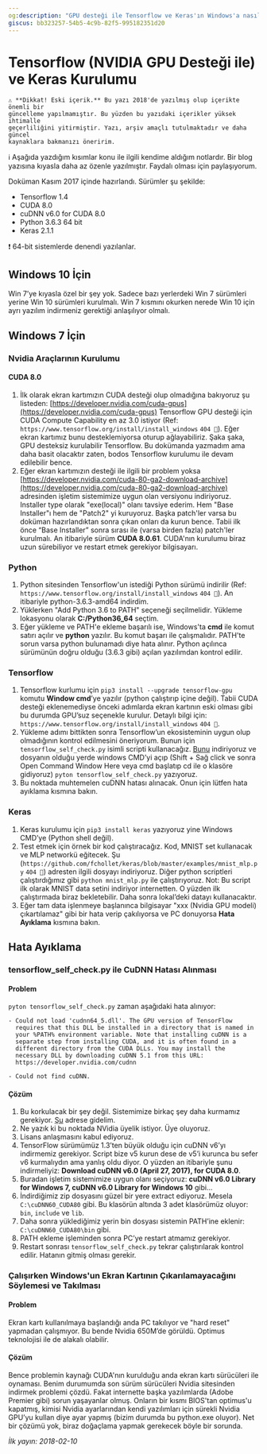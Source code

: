 ```yaml
---
og:description: "GPU desteği ile Tensorflow ve Keras'ın Windows'a nasıl kurulabileceğini ve olası problem ve çözümleri anlatıyorum."
giscus: bb323257-54b5-4c9b-82f5-995182351d20
---
```


# Tensorflow (NVIDIA GPU Desteği ile) ve Keras Kurulumu

```{attention}
⚠️ **Dikkat! Eski içerik.** Bu yazı 2018'de yazılmış olup içerikte önemli bir
güncelleme yapılmamıştır. Bu yüzden bu yazıdaki içerikler yüksek ihtimalle
geçerliliğini yitirmiştir. Yazı, arşiv amaçlı tutulmaktadır ve daha güncel
kaynaklara bakmanızı öneririm.
```

ℹ️ Aşağıda yazdığım kısımlar konu ile ilgili kendime aldığım notlardır. Bir blog
yazısına kıyasla daha az özenle yazılmıştır. Faydalı olması için paylaşıyorum.

Doküman Kasım 2017 içinde hazırlandı. Sürümler şu şekilde:

- Tensorflow 1.4
- CUDA 8.0
- cuDNN v6.0 for CUDA 8.0
- Python 3.6.3 64 bit
- Keras 2.1.1

❗ 64-bit sistemlerde denendi yazılanlar.

## Windows 10 İçin

Win 7’ye kıyasla özel bir şey yok. Sadece bazı yerlerdeki Win 7 sürümleri yerine
Win 10 sürümleri kurulmalı. Win 7 kısmını okurken nerede Win 10 için ayrı
yazılım indirmeniz gerektiği anlaşılıyor olmalı.

## Windows 7 İçin

### Nvidia Araçlarının Kurulumu

#### CUDA 8.0

1. İlk olarak ekran kartımızın CUDA desteği olup olmadığına bakıyoruz şu
   listeden:
   [https://developer.nvidia.com/cuda-gpus](https://developer.nvidia.com/cuda-gpus)
   Tensorflow GPU desteği için CUDA Compute Capability en az 3.0 istiyor (Ref:
   `https://www.tensorflow.org/install/install_windows` `404 🔗`).
   Eğer ekran kartımız bunu desteklemiyorsa oturup ağlayabiliriz. Şaka şaka, GPU
   desteksiz kurulabilir Tensorflow. Bu dokümanda yazmadım ama daha basit
   olacaktır zaten, bodos Tensorflow kurulumu ile devam edilebilir bence.
2. Eğer ekran kartımızın desteği ile ilgili bir problem yoksa
   [https://developer.nvidia.com/cuda-80-ga2-download-archive](https://developer.nvidia.com/cuda-80-ga2-download-archive)
   adresinden işletim sistemimize uygun olan versiyonu indiriyoruz. Installer
   type olarak "exe(local)" olanı tavsiye ederim. Hem "Base Installer"ı hem de
   "Patch2" yi kuruyoruz. Başka patch'ler varsa bu doküman hazırlandıktan sonra
   çıkan onları da kurun bence. Tabii ilk önce “Base Installer” sonra sırası ile
   (varsa birden fazla) patch'ler kurulmalı. An itibariyle sürüm **CUDA
   8.0.61**. CUDA'nın kurulumu biraz uzun sürebiliyor ve restart etmek gerekiyor
   bilgisayarı.

### Python

1. Python sitesinden Tensorflow'un istediği Python sürümü indirilir (Ref:
   `https://www.tensorflow.org/install/install_windows` `404 🔗`). An itibariyle
   python-3.6.3-amd64 indirdim.
2. Yüklerken "Add Python 3.6 to PATH" seçeneği seçilmelidir. Yükleme lokasyonu
   olarak **C:/Python36_64** seçtim.
3. Eğer yükleme ve PATH'e ekleme başarılı ise, Windows'ta **cmd** ile komut
   satırı açılır ve **python** yazılır. Bu komut başarı ile çalışmalıdır.
   PATH'te sorun varsa python bulunamadı diye hata alınır. Python açılınca
   sürümünün doğru olduğu (3.6.3 gibi) açılan yazılımdan kontrol edilir.

### Tensorflow

1. Tensorflow kurlumu için `pip3 install --upgrade tensorflow-gpu` komutu
   **Window cmd**’ye yazılır (python çalıştırıp içine değil). Tabii CUDA desteği
   eklenemediyse önceki adımlarda ekran kartının eski olması gibi bu durumda
   GPU’suz seçenekle kurulur. Detaylı bilgi için:
   `https://www.tensorflow.org/install/install_windows` `404 🔗`.
2. Yükleme adımı bittikten sonra Tensorflow’un ekosisteminin uygun olup
   olmadığının kontrol edilmesini öneriyorum. Bunun için
   `tensorflow_self_check.py` isimli scripti kullanacağız.
   [Bunu](https://gist.github.com/mrry/ee5dbcfdd045fa48a27d56664411d41c )
   indiriyoruz ve dosyanın olduğu yerde windows CMD’yi açıp (Shift + Sağ click
   ve sonra Open Command Window Here veya cmd başlatıp cd ile o klasöre
   gidiyoruz) `pyton tensorflow_self_check.py` yazıyoruz.
3. Bu noktada muhtemelen cuDNN hatası alınacak. Onun için lütfen hata ayıklama
   kısmına bakın.

### Keras

1. Keras kurulumu için `pip3 install keras` yazıyoruz yine Windows CMD’ye
   (Python shell değil).
2. Test etmek için örnek bir kod çalıştıracağız. Kod, MNIST set kullanacak ve
   MLP networkü eğitecek. Şu
   (`https://github.com/fchollet/keras/blob/master/examples/mnist_mlp.py` `404
   🔗`) adresten ilgili dosyayı indiriyoruz. Diğer python scriptleri
   çalıştırdığımız gibi `python mnist_mlp.py` ile çalıştırıyoruz. Not: Bu script
   ilk olarak MNIST data setini indiriyor internetten. O yüzden ilk çalıştırmada
   biraz bekletebilir. Daha sonra lokal’deki datayı kullanacaktır.
3. Eğer tam data işlenmeye başlanınca bilgisayar "xxx (Nvidia GPU modeli)
   çıkartılamaz" gibi bir hata verip çakılıyorsa ve PC donuyorsa **Hata
   Ayıklama** kısmına bakın.

## Hata Ayıklama

### tensorflow_self_check.py ile CuDNN Hatası Alınması

#### Problem

`pyton tensorflow_self_check.py` zaman aşağıdaki hata alınıyor:

```text
- Could not load 'cudnn64_5.dll'. The GPU version of TensorFlow
  requires that this DLL be installed in a directory that is named in
  your %PATH% environment variable. Note that installing cuDNN is a
  separate step from installing CUDA, and it is often found in a
  different directory from the CUDA DLLs. You may install the
  necessary DLL by downloading cuDNN 5.1 from this URL:
  https://developer.nvidia.com/cudnn

- Could not find cuDNN.
```

#### Çözüm

1. Bu korkulacak bir şey değil. Sistemimize birkaç şey daha kurmamız gerekiyor.
   [Şu](https://developer.nvidia.com/cudnn) adrese gidelim.
2. Ne yazık ki bu noktada NVidia üyelik istiyor. Üye oluyoruz.
3. Lisans anlaşmasını kabul ediyoruz.
4. TensorFlow sürümümüz 1.3’ten büyük olduğu için cuDNN v6’yı indirmemiz
   gerekiyor. Script bize v5 kurun dese de v5’i kurunca bu sefer v6 kurmalıydın
   ama yanlış oldu diyor. O yüzden an itibariyle şunu indirmeliyiz: **Download
   cuDNN v6.0 (April 27, 2017), for CUDA 8.0**.
5. Buradan işletim sistemimize uygun olanı seçiyoruz: **cuDNN v6.0 Library for
   Windows 7, cuDNN v6.0 Library for Windows 10** gibi…
6. İndirdiğimiz zip dosyasını güzel bir yere extract ediyoruz. Mesela
   `C:\cuDNN60_CUDA80` gibi. Bu klasörün altında 3 adet klasörümüz oluyor:
   `bin`, `include` ve `lib`.
7. Daha sonra yüklediğimiz yerin bin dosyası sistemin PATH’ine eklenir:
   `C:\cuDNN60_CUDA80\bin` gibi.
8. PATH ekleme işleminden sonra PC’ye restart atmamız gerekiyor.
9. Restart sonrası `tensorflow_self_check.py` tekrar çalıştırılarak kontrol
   edilir. Hatanın gitmiş olması gerekir.

### Çalışırken Windows'un Ekran Kartının Çıkarılamayacağını Söylemesi ve Takılması

#### Problem

Ekran kartı kullanılmaya başlandığı anda PC takılıyor ve "hard reset" yapmadan
çalışmıyor. Bu bende Nvidia 650M’de görüldü. Optimus teknolojisi ile de alakalı
olabilir.

#### Çözüm

Bence problemin kaynağı CUDA'nın kurulduğu anda ekran kartı sürücüleri ile
oynaması. Benim durumumda son sürüm sürücüleri Nvidia sitesinden indirmek
problemi çözdü. Fakat internette başka yazılımlarda (Adobe Premier gibi) sorun
yaşayanlar olmuş. Onların bir kısmı BIOS'tan optimus'u kapatmış, kimisi Nvidia
ayarlarından kendi yazılımları için sürekli Nvidia GPU’yu kullan diye ayar
yapmış (bizim durumda bu python.exe oluyor). Net bir çözümü yok, biraz doğaçlama
yapmak gerekecek böyle bir sorunda.

*İlk yayın: 2018-02-10*
